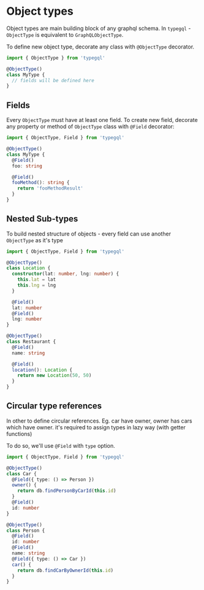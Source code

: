 # Object types

Object types are main building block of any graphql schema. In `typegql` - `ObjectType` is equivalent to `GraphQLObjectType`.

To define new object type, decorate any class with `@ObjectType` decorator.

```ts
import { ObjectType } from 'typegql'

@ObjectType()
class MyType {
  // fields will be defined here
}
```

## Fields

Every `ObjectType` must have at least one field. To create new field, decorate any property or method of `ObjectType` class with `@Field` decorator:

```ts
import { ObjectType, Field } from 'typegql'

@ObjectType()
class MyType {
  @Field()
  foo: string

  @Field()
  fooMethod(): string {
    return 'fooMethodResult'
  }
}
```

## Nested Sub-types

To build nested structure of objects - every field can use another `ObjectType` as it's type

```ts
import { ObjectType, Field } from 'typegql'

@ObjectType()
class Location {
  constructor(lat: number, lng: number) {
    this.lat = lat
    this.lng = lng
  }

  @Field()
  lat: number
  @Field()
  lng: number
}

@ObjectType()
class Restaurant {
  @Field()
  name: string

  @Field()
  location(): Location {
    return new Location(50, 50)
  }
}
```

## Circular type references

In other to define circular references. Eg. car have owner, owner has cars which have owner. it's required to assign types in lazy way (with getter functions)

To do so, we'll use `@Field` with `type` option.

```ts
import { ObjectType, Field } from 'typegql'

@ObjectType()
class Car {
  @Field({ type: () => Person })
  owner() {
    return db.findPersonByCarId(this.id)
  }
  @Field()
  id: number
}

@ObjectType()
class Person {
  @Field()
  id: number
  @Field()
  name: string
  @Field({ type: () => Car })
  car() {
    return db.findCarByOwnerId(this.id)
  }
}
```

